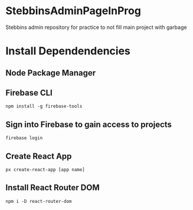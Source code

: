 # StebbinsAdminPageInProg
Stebbins admin repository for practice to not fill main project with garbage

# Install Dependendencies

## Node Package Manager

## Firebase CLI
```
npm install -g firebase-tools
```

## Sign into Firebase to gain access to projects
```
firebase login
```
## Create React App
```
px create-react-app [app name]
```
## Install React Router DOM
```
npm i -D react-router-dom
```
